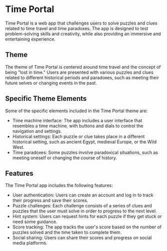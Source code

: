 # Time Portal
Time Portal is a web app that challenges users to solve puzzles and clues related to time travel and time paradoxes. The app is designed to test problem-solving skills and creativity, while also providing an immersive and entertaining experience.

## Theme
The theme of Time Portal is centered around time travel and the concept of being "lost in time." Users are presented with various puzzles and clues related to different historical periods and paradoxes, such as meeting their future selves or changing events in the past.

## Specific Theme Elements
Some of the specific elements included in the Time Portal theme are:

* Time machine interface:
      The app includes a user interface that resembles a time machine, with buttons and dials to control the navigation and settings.
* Historical settings: 
      Each puzzle or clue takes place in a different historical setting, such as ancient Egypt, medieval Europe, or the Wild West.
* Time paradoxes: 
      Some puzzles involve paradoxical situations, such as meeting oneself or changing the course of history.

## Features

The Time Portal app includes the following features:

* User authentication: 
Users can create an account and log in to track their progress and save their scores.
* Puzzle challenges: 
Each challenge consists of a series of clues and puzzles that the user must solve in order to progress to the next level.
* Hint system: 
Users can request hints for each puzzle if they get stuck or need some guidance.
* Score tracking: 
The app tracks the user's score based on the number of puzzles solved and the time taken to complete them.
* Social sharing: 
Users can share their scores and progress on social media platforms.
